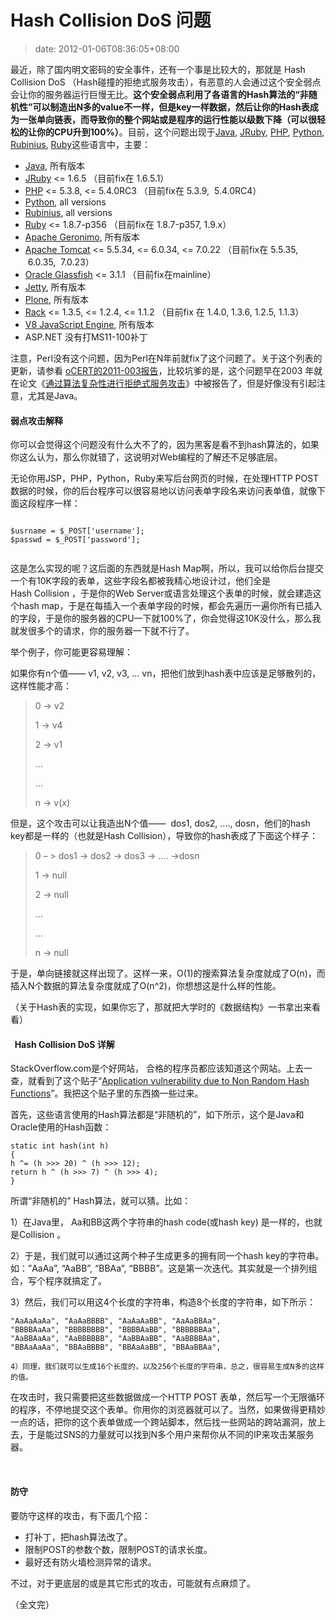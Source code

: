 # Hash Collision DoS 问题
>date: 2012-01-06T08:36:05+08:00


最近，除了国内明文密码的安全事件，还有一个事是比较大的，那就是 Hash Collision DoS （Hash碰撞的拒绝式服务攻击），有恶意的人会通过这个安全弱点会让你的服务器运行巨慢无比。**这个安全弱点利用了各语言的Hash算法的“非随机性”可以制造出N多的value不一样，但是key一样数据，然后让你的Hash表成为一张单向链表，而导致你的整个网站或是程序的运行性能以级数下降（可以很轻松的让你的CPU升到100%）**。目前，这个问题出现于[Java](http://www.java.com/), [JRuby](http://jruby.org/), [PHP](http://www.php.net/), [Python](https://python.org/), [Rubinius](http://rubini.us/), [Ruby](http://www.ruby-lang.org/)这些语言中，主要：


* [Java](http://www.java.com), 所有版本
* [JRuby](http://jruby.org/) <= 1.6.5 （目前fix在 1.6.5.1）
* [PHP](http://www.php.net/) <= 5.3.8, <= 5.4.0RC3 （目前fix在 5.3.9,  5.4.0RC4）
* [Python](https://python.org/), all versions
* [Rubinius](http://rubini.us/), all versions
* [Ruby](http://www.ruby-lang.org/) <= 1.8.7-p356 （目前fix在 1.8.7-p357, 1.9.x）
* [Apache Geronimo](http://geronimo.apache.org/), 所有版本
* [Apache Tomcat](http://tomcat.apache.org/) <= 5.5.34, <= 6.0.34, <= 7.0.22 （目前fix在 5.5.35,  6.0.35,  7.0.23）
* [Oracle Glassfish](http://glassfish.java.net/) <= 3.1.1 （目前fix在mainline）
* [Jetty](http://www.eclipse.org/jetty/), 所有版本
* [Plone](http://plone.org/), 所有版本
* [Rack](http://rack.rubyforge.org/) <= 1.3.5, <= 1.2.4, <= 1.1.2 （目前fix 在 1.4.0, 1.3.6, 1.2.5, 1.1.3）
* [V8 JavaScript Engine](https://code.google.com/p/v8/), 所有版本
* ASP.NET 没有打MS11-100补丁


注意，Perl没有这个问题，因为Perl在N年前就fix了这个问题了。关于这个列表的更新，请参看 [oCERT的2011-003报告](http://www.ocert.org/advisories/ocert-2011-003.html)，比较坑爹的是，这个问题早在2003 年就在论文《[通过算法复杂性进行拒绝式服务攻击](http://www.cs.rice.edu/~scrosby/hash/CrosbyWallach_UsenixSec2003.pdf)》中被报告了，但是好像没有引起注意，尤其是Java。


#### 弱点攻击解释


你可以会觉得这个问题没有什么大不了的，因为黑客是看不到hash算法的，如果你这么认为，那么你就错了，这说明对Web编程的了解还不足够底层。



无论你用JSP，PHP，Python，Ruby来写后台网页的时候，在处理HTTP POST数据的时候，你的后台程序可以很容易地以访问表单字段名来访问表单值，就像下面这段程序一样：



```

$usrname = $_POST['username'];
$passwd = $_POST['password'];


```

这是怎么实现的呢？这后面的东西就是Hash Map啊，所以，我可以给你后台提交一个有10K字段的表单，这些字段名都被我精心地设计过，他们全是Hash Collision ，于是你的Web Server或语言处理这个表单的时候，就会建造这个hash map，于是在每插入一个表单字段的时候，都会先遍历一遍你所有已插入的字段，于是你的服务器的CPU一下就100%了，你会觉得这10K没什么，那么我就发很多个的请求，你的服务器一下就不行了。


举个例子，你可能更容易理解：


如果你有n个值—— v1, v2, v3, … vn，把他们放到hash表中应该是足够散列的，这样性能才高：



> 0 -> v2  
> 
> 1 -> v4  
> 
> 2 -> v1  
> 
> …  
> 
> …  
> 
> n -> v(x)
> 
> 


但是，这个攻击可以让我造出N个值——  dos1, dos2, …., dosn，他们的hash key都是一样的（也就是Hash Collision），导致你的hash表成了下面这个样子：



> 0 – > dos1 -> dos2 -> dos3 -> …. ->dosn  
> 
> 1 -> null  
> 
> 2 -> null  
> 
> …  
> 
> …  
> 
> n -> null
> 
> 


于是，单向链接就这样出现了。这样一来，O(1)的搜索算法复杂度就成了O(n)，而插入N个数据的算法复杂度就成了O(n^2)，你想想这是什么样的性能。


（关于Hash表的实现，如果你忘了，那就把大学时的《数据结构》一书拿出来看看）


####   Hash Collision DoS 详解


StackOverflow.com是个好网站， 合格的程序员都应该知道这个网站。上去一查，就看到了这个贴子“[Application vulnerability due to Non Random Hash Functions](http://stackoverflow.com/questions/8669946/application-vulnerability-due-to-non-random-hash-functions "Application vulnerability due to Non Random Hash Functions")”。我把这个贴子里的东西摘一些过来。


首先，这些语言使用的Hash算法都是“非随机的”，如下所示，这个是Java和Oracle使用的Hash函数：



```
static int hash(int h)
{
h ^= (h >>> 20) ^ (h >>> 12);
return h ^ (h >>> 7) ^ (h >>> 4);
}
```

所谓“非随机的” Hash算法，就可以猜。比如：


1）在Java里， Aa和BB这两个字符串的hash code(或hash key) 是一样的，也就是Collision 。


2）于是，我们就可以通过这两个种子生成更多的拥有同一个hash key的字符串。如：”AaAa”, “AaBB”, “BBAa”, “BBBB”。这是第一次迭代。其实就是一个排列组合，写个程序就搞定了。


3）然后，我们可以用这4个长度的字符串，构造8个长度的字符串，如下所示：



```
"AaAaAaAa", "AaAaBBBB", "AaAaAaBB", "AaAaBBAa", 
"BBBBAaAa", "BBBBBBBB", "BBBBAaBB", "BBBBBBAa", 
"AaBBAaAa", "AaBBBBBB", "AaBBAaBB", "AaBBBBAa", 
"BBAaAaAa", "BBAaBBBB", "BBAaAaBB", "BBAaBBAa",
```

`4）同理，我们就可以生成16个长度的，以及256个长度的字符串，总之，很容易生成N多的这样的值。`


在攻击时，我只需要把这些数据做成一个HTTP POST 表单，然后写一个无限循环的程序，不停地提交这个表单。你用你的浏览器就可以了。当然，如果做得更精妙一点的话，把你的这个表单做成一个跨站脚本，然后找一些网站的跨站漏洞，放上去，于是能过SNS的力量就可以找到N多个用户来帮你从不同的IP来攻击某服务器。


 


#### 防守


要防守这样的攻击，有下面几个招：


* 打补丁，把hash算法改了。
* 限制POST的参数个数，限制POST的请求长度。
* 最好还有防火墙检测异常的请求。


不过，对于更底层的或是其它形式的攻击，可能就有点麻烦了。


（全文完）


